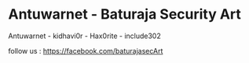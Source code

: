 # Antuwarnet - Baturaja Security Art
Antuwarnet - kidhavi0r - Hax0rite - include302 

follow us : https://facebook.com/baturajasecArt
